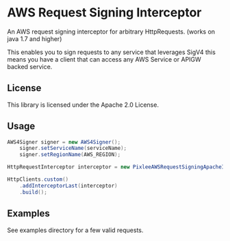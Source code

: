 # AWS Request Signing Interceptor

An AWS request signing interceptor for arbitrary HttpRequests. (works on java 1.7 and higher)

This enables you to sign requests to any service that leverages SigV4 this means you have a client that can access any AWS Service or APIGW backed service.

## License

This library is licensed under the Apache 2.0 License. 

## Usage
```java
AWS4Signer signer = new AWS4Signer();
    signer.setServiceName(serviceName);
    signer.setRegionName(AWS_REGION);

HttpRequestInterceptor interceptor = new PixleeAWSRequestSigningApacheInterceptor(serviceName, signer, credentialsProvider);

HttpClients.custom()
    .addInterceptorLast(interceptor)
    .build();
```

## Examples

See examples directory for a few valid requests. 
